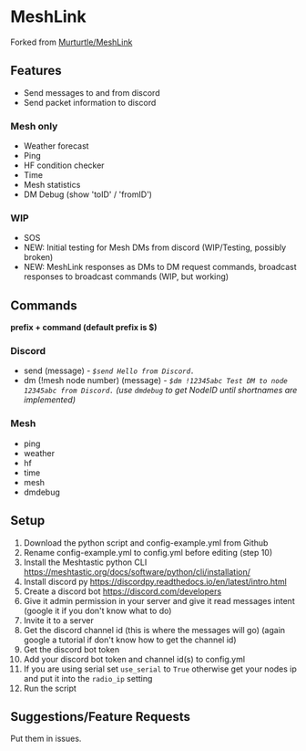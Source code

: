 # MeshLink
Forked from [Murturtle/MeshLink](https://github.com/murturtle/MeshLink)
## Features

 - Send messages to and from discord
 - Send packet information to discord

 
 ### Mesh only
 - Weather forecast
 - Ping
 - HF condition checker
 - Time
 - Mesh statistics
 - DM Debug (show 'toID' / 'fromID')

### WIP
- SOS
- NEW: Initial testing for Mesh DMs from discord (WIP/Testing, possibly broken)
- NEW: MeshLink responses as DMs to DM request commands, broadcast responses to broadcast commands (WIP, but working)

## Commands
**prefix + command (default prefix is $)**
### Discord
- send (message) - *`$send Hello from Discord.`*
- dm (!mesh node number) (message) - *`$dm !12345abc Test DM to node 12345abc from Discord.` (use `dmdebug` to get NodeID until shortnames are implemented)*

### Mesh
- ping
- weather
- hf
- time
- mesh
- dmdebug

## Setup 

 1. Download the python script and config-example.yml from Github
 2. Rename config-example.yml to config.yml before editing (step 10)
 3. Install the Meshtastic python CLI https://meshtastic.org/docs/software/python/cli/installation/
 4. Install discord py https://discordpy.readthedocs.io/en/latest/intro.html
 5. Create a discord bot https://discord.com/developers
 6. Give it admin permission in your server and give it read messages intent (google it if you don't know what to do)
 7. Invite it to a server
 8. Get the discord channel id (this is where the messages will go) (again google a tutorial if don't know how to get the channel id)
 9. Get the discord bot token
 10. Add your discord bot token and channel id(s) to config.yml
 11. If you are using serial set `use_serial` to `True` otherwise get your nodes ip and put it into the `radio_ip` setting
 12. Run the script

## Suggestions/Feature Requests
Put them in issues.
